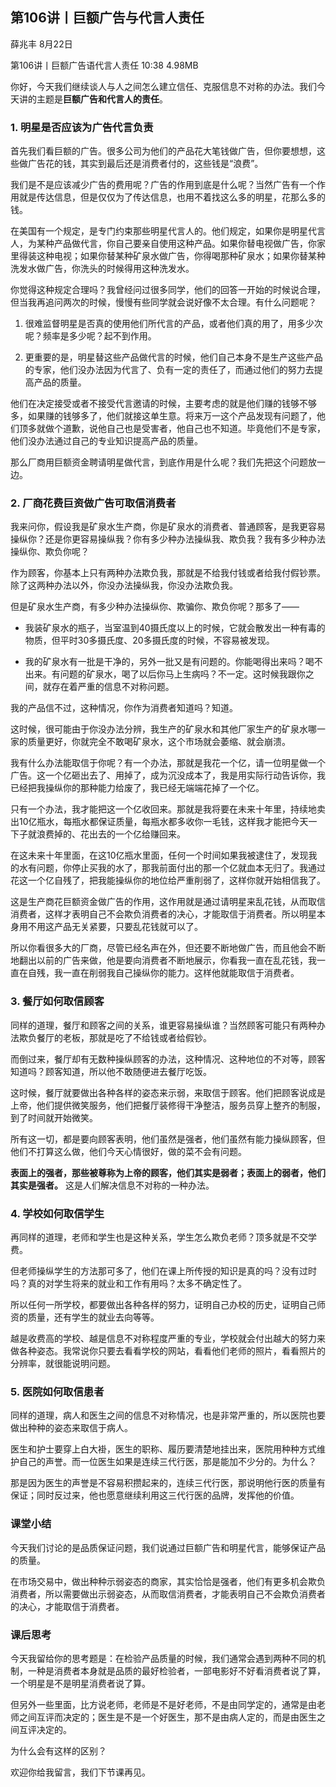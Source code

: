 

## 第106讲丨巨额广告与代言人责任


薛兆丰
8月22日


第106讲丨巨额广告语代言人责任
10:38 4.98MB


你好，今天我们继续谈人与人之间怎么建立信任、克服信息不对称的办法。我们今天讲的主题是**巨额广告和代言人的责任**。

### 1. 明星是否应该为广告代言负责

首先我们看巨额的广告。很多公司为他们的产品花大笔钱做广告，但你要想想，这些做广告花的钱，其实到最后还是消费者付的，这些钱是“浪费”。

我们是不是应该减少广告的费用呢？广告的作用到底是什么呢？当然广告有一个作用就是传达信息，但是仅仅为了传达信息，也用不着找这么多的明星，花那么多的钱。

在美国有一个规定，是专门约束那些明星代言人的。他们规定，如果你是明星代言人，为某种产品做代言，你自己要亲自使用这种产品。如果你替电视做广告，你家里得装这种电视；如果你替某种矿泉水做广告，你得喝那种矿泉水；如果你替某种洗发水做广告，你洗头的时候得用这种洗发水。

你觉得这种规定合理吗？我曾经问过很多同学，他们的回答一开始的时候说合理，但当我再追问两次的时候，慢慢有些同学就会说好像不太合理。有什么问题呢？

1. 很难监督明星是否真的使用他们所代言的产品，或者他们真的用了，用多少次呢？频率是多少呢？起不到作用。

2. 更重要的是，明星替这些产品做代言的时候，他们自己本身不是生产这些产品的专家，他们没办法因为代言了、负有一定的责任了，而通过他们的努力去提高产品的质量。

他们在决定接受或者不接受代言邀请的时候，主要考虑的就是他们赚的钱够不够多，如果赚的钱够多了，他们就接这单生意。将来万一这个产品发现有问题了，他们顶多就做个道歉，说他自己也是受害者，他自己也不知道。毕竟他们不是专家，他们没办法通过自己的专业知识提高产品的质量。

那么厂商用巨额资金聘请明星做代言，到底作用是什么呢？我们先把这个问题放一边。

### 2. 厂商花费巨资做广告可取信消费者

我来问你，假设我是矿泉水生产商，你是矿泉水的消费者、普通顾客，是我更容易操纵你？还是你更容易操纵我？你有多少种办法操纵我、欺负我？我有多少种办法操纵你、欺负你呢？

作为顾客，你基本上只有两种办法欺负我，那就是不给我付钱或者给我付假钞票。除了这两种办法以外，你没办法操纵我，你没办法欺负我。

但是矿泉水生产商，有多少种办法操纵你、欺骗你、欺负你呢？那多了——

- 我装矿泉水的瓶子，当室温到40摄氏度以上的时候，它就会散发出一种有毒的物质，但平时30多摄氏度、20多摄氏度的时候，不容易被发现。

- 我的矿泉水有一批是干净的，另外一批又是有问题的。你能喝得出来吗？喝不出来。有问题的矿泉水，喝了以后你马上生病吗？不一定。这时候我跟你之间，就存在着严重的信息不对称问题。

我的产品信不过，这种情况，你作为消费者知道吗？知道。

这时候，很可能由于你没办法分辨，我生产的矿泉水和其他厂家生产的矿泉水哪一家的质量更好，你就完全不敢喝矿泉水，这个市场就会萎缩、就会崩溃。

我有什么办法能取信于你呢？有一个办法，那就是我花一个亿，请一位明星做一个广告。这一个亿砸出去了、用掉了，成为沉没成本了，我是用实际行动告诉你，我已经把我操纵你的那种能力给废了，我已经无端端花掉了一个亿。

只有一个办法，我才能把这一个亿收回来。那就是我将要在未来十年里，持续地卖出10亿瓶水，每瓶水都保证质量，每瓶水都多收你一毛钱，这样我才能把今天一下子就浪费掉的、花出去的一个亿给赚回来。

在这未来十年里面，在这10亿瓶水里面，任何一个时间如果我被逮住了，发现我的水有问题，你停止买我的水了，那我前面付出的那一个亿就血本无归了。我通过花这一个亿自残了，把我能操纵你的地位给严重削弱了，这样你就开始相信我了。

这是生产商花巨额资金做广告的作用，这作用就是通过请明星来乱花钱，从而取信消费者，这样才表明自己不会欺负消费者的决心，才能取信于消费者。所以明星本身用不用这产品无关紧要，只要乱花钱就可以了。

所以你看很多大的厂商，尽管已经名声在外，但还要不断地做广告，而且他会不断地翻出以前的广告来做，他是要向消费者不断地展示，你看我一直在乱花钱，我一直在自残，我一直在削弱我自己操纵你的能力。这样他就能取信于消费者。

### 3. 餐厅如何取信顾客

同样的道理，餐厅和顾客之间的关系，谁更容易操纵谁？当然顾客可能只有两种办法欺负餐厅的老板，那就是吃了不给钱或者给假钞。

而倒过来，餐厅却有无数种操纵顾客的办法，这种情况、这种地位的不对等，顾客知道吗？顾客知道，所以他不敢随便进去餐厅吃饭。

这时候，餐厅就要做出各种各样的姿态来示弱，来取信于顾客。他们把顾客说成是上帝，他们提供微笑服务，他们把餐厅装修得干净整洁，服务员穿上整齐的制服，到了时间就开始微笑。

所有这一切，都是要向顾客表明，他们虽然是强者，他们虽然有能力操纵顾客，但他们不打算这么做，他们今天心情很好，做的菜不会有问题。

**表面上的强者，那些被尊称为上帝的顾客，他们其实是弱者；表面上的弱者，他们其实是强者。** 这是人们解决信息不对称的一种办法。

### 4. 学校如何取信学生

再同样的道理，老师和学生也是这种关系，学生怎么欺负老师？顶多就是不交学费。

但老师操纵学生的方法那可多了，他们在课上所传授的知识是真的吗？没有过时吗？真的对学生将来的就业和工作有用吗？太多不确定性了。

所以任何一所学校，都要做出各种各样的努力，证明自己办校的历史，证明自己师资的质量，还有学生的就业去向等等。

越是收费高的学校、越是信息不对称程度严重的专业，学校就会付出越大的努力来做各种姿态。我常说你只要去看看学校的网站，看看他们老师的照片，看看照片的分辨率，就很能说明问题。

### 5. 医院如何取信患者

同样的道理，病人和医生之间的信息不对称情况，也是非常严重的，所以医院也要做出种种的姿态来取信于病人。

医生和护士要穿上白大褂，医生的职称、履历要清楚地挂出来，医院用种种方式维护自己的声誉。而一位医生如果是连续三代行医，那是能加不少分的。为什么？

那是因为医生的声誉是不容易积攒起来的，连续三代行医，那说明他行医的质量有保证；同时反过来，他也愿意继续利用这三代行医的品牌，发挥他的价值。

### 课堂小结

今天我们讨论的是品质保证问题，我们说通过巨额广告和明星代言，能够保证产品的质量。

在市场交易中，做出种种示弱姿态的商家，其实恰恰是强者，他们有更多机会欺负消费者，所以需要做出示弱姿态，从而取信消费者，才能表明自己不会欺负消费者的决心，才能取信于消费者。

### 课后思考

今天我留给你的思考题是：在检验产品质量的时候，我们通常会遇到两种不同的机制，一种是消费者本身就是品质的最好检验者，一部电影好不好看消费者说了算，一个明星是不是明星消费者说了算。

但另外一些里面，比方说老师，老师是不是好老师，不是由同学定的，通常是由老师之间互评而决定的；医生是不是一个好医生，那不是由病人定的，而是由医生之间互评决定的。

为什么会有这样的区别？

欢迎你给我留言，我们下节课再见。